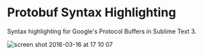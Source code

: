 Protobuf Syntax Highlighting
============================

Syntax highlighting for Google's Protocol Buffers in Sublime Text 3.

![screen shot 2016-03-16 at 17 10 07](https://cloud.githubusercontent.com/assets/2258983/13807043/22119e5c-eb9a-11e5-863f-dbbc22ba6182.png)
